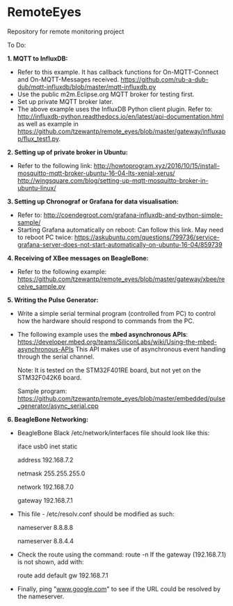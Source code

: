 # RemoteEyes
Repository for remote monitoring project

To Do:

**1. MQTT to InfluxDB:**
   - Refer to this example. It has callback functions for On-MQTT-Connect and On-MQTT-Messages received.
     https://github.com/rub-a-dub-dub/mqtt-influxdb/blob/master/mqtt-influxdb.py
   - Use the public m2m.Eclipse.org MQTT broker for testing first.
   - Set up private MQTT broker later.     
   - The above example uses the InfluxDB Python client plugin. Refer to:
     http://influxdb-python.readthedocs.io/en/latest/api-documentation.html as well as
     example in https://github.com/tzewantp/remote_eyes/blob/master/gateway/influxapp/flux_test1.py.


**2. Setting up of private broker in Ubuntu:**
   - Refer to the following link:
     http://howtoprogram.xyz/2016/10/15/install-mosquitto-mqtt-broker-ubuntu-16-04-lts-xenial-xerus/
     http://wingsquare.com/blog/setting-up-mqtt-mosquitto-broker-in-ubuntu-linux/

**3. Setting up Chronograf or Grafana for data visualisation:**
   - Refer to:
     http://coendegroot.com/grafana-influxdb-and-python-simple-sample/
   - Starting Grafana automatically on reboot:
     Can follow this link. May need to reboot PC twice:
     https://askubuntu.com/questions/799736/service-grafana-server-does-not-start-automatically-on-ubuntu-16-04/859739

**4. Receiving of XBee messages on BeagleBone:**
   - Refer to the following example:
     https://github.com/tzewantp/remote_eyes/blob/master/gateway/xbee/receive_sample.py

**5. Writing the Pulse Generator:** 
   - Write a simple serial terminal program (controlled from PC) to control how the hardware should respond to commands from the PC.
   - The following example uses the **mbed asynchronous APIs**:
     https://developer.mbed.org/teams/SiliconLabs/wiki/Using-the-mbed-asynchronous-APIs
     This API makes use of asynchronous event handling through the serial channel.
     
     Note: It is tested on the STM32F401RE board, but not yet on the STM32F042K6 board.
     
     Sample program: https://github.com/tzewantp/remote_eyes/blob/master/embedded/pulse_generator/async_serial.cpp
     
**6. BeagleBone Networking:** 
   - BeagleBone Black /etc/network/interfaces file should look like this:
    
     iface usb0 inet static
     
     address 192.168.7.2
     
     netmask 255.255.255.0
     
     network 192.168.7.0
     
     gateway 192.168.7.1
     
   - This file - /etc/resolv.conf should be modified as such:
   
     nameserver 8.8.8.8
     
     nameserver 8.8.4.4
   
   - Check the route using the command: route -n
     If the gateway (192.168.7.1) is not shown, add with:
     
     route add default gw 192.168.7.1

   - Finally, ping "www.google.com" to see if the URL could be resolved by the nameserver.
